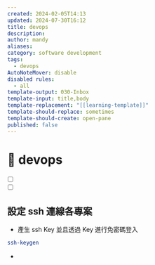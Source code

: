 ```yaml
---
created: 2024-02-05T14:13
updated: 2024-07-30T16:12
title: devops
description: 
author: mandy
aliases: 
category: software development
tags:
  - devops
AutoNoteMover: disable
disabled rules:
  - all
template-output: 030-Inbox
template-input: title,body
template-replacement: "[[learning-template]]"
template-should-replace: sometimes
template-should-create: open-pane
published: false
---
```

# 🚀 devops

- [ ] []()
- [ ] []()

## 設定 ssh 連線各專案

- 產生 ssh Key 並且透過 Key 進行免密碼登入
```bash
ssh-keygen
```
-